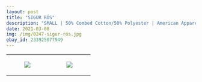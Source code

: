 ```yaml
---
layout: post
title: "SIGUR RÓS"
description: "SMALL | 50% Combed Cotton/50% Polyester | American Apparel"
date: 2021-03-08
img: /img/0247-sigur-rós.jpg
ebay_id: 233925077949
---
```




<table style="width:100%;"><tr><td style="vertical-align:top;">
      <figure class="tmblr-full" data-orig-height="2048" data-orig-width="1365" data-orig-src="https://concertshirts.netlify.app/shirts/0247/0247-01.jpg"><img src="https://64.media.tumblr.com/81c78158d5acc41a3f1d0311492a2458/c34dcfd935534415-0c/s540x810/36bf0a2807e9c755952bfec66d315635387900b1.jpg" data-orig-height="2048" data-orig-width="1365" data-orig-src="https://concertshirts.netlify.app/shirts/0247/0247-01.jpg"/></figure></td>
    <td style="vertical-align:top;">
      <figure class="tmblr-full" data-orig-height="2048" data-orig-width="1365" data-orig-src="https://concertshirts.netlify.app/shirts/0247/0247-02.jpg"><img src="https://64.media.tumblr.com/a49078d948f842b595af1e6da3b455c5/c34dcfd935534415-dc/s540x810/c1fecff29d747f771bdf9f7bdcbfdc5d917ff9ec.jpg" data-orig-height="2048" data-orig-width="1365" data-orig-src="https://concertshirts.netlify.app/shirts/0247/0247-02.jpg"/></figure></td>
  </tr></table>
